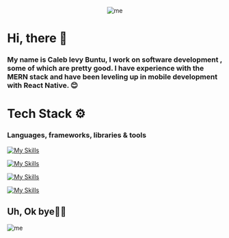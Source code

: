 <center>

![me](https://media.giphy.com/media/v1.Y2lkPTc5MGI3NjExNnBxenltMWhvOTNxNHByejJ3OHVoM3N6YzcwdGQ0c2M0cXphdHZseSZlcD12MV9naWZzX3NlYXJjaCZjdD1n/kxUhZ0TY46X1Dk48ru/giphy.gif)

</center>

# Hi, there 👋

### My name is Caleb levy Buntu, I work on software development , some of which are pretty good. I have experience with the MERN stack and have been leveling up in mobile development with React Native. 😊

# Tech Stack ⚙️
### Languages, frameworks, libraries & tools

[![My Skills](https://skillicons.dev/icons?i=js,html,css,ts,php,java,cpp,c)](https://skillicons.dev)

[![My Skills](https://skillicons.dev/icons?i=express,laravel,nextjs,nodejs,react,spring,firebase,redux,vscode,tailwind,bootstrap)](https://skillicons.dev)

[![My Skills](https://skillicons.dev/icons?i=mysql,postgres,sqlite,mongodb)](https://skillicons.dev)

[![My Skills](https://skillicons.dev/icons?i=blender,unity,unreal)](https://skillicons.dev)




## Uh, Ok bye🙋‍♂️
![me](https://media.giphy.com/media/v1.Y2lkPTc5MGI3NjExNnBxenltMWhvOTNxNHByejJ3OHVoM3N6YzcwdGQ0c2M0cXphdHZseSZlcD12MV9naWZzX3NlYXJjaCZjdD1n/cjW8KGEL4vIw9NPh5j/giphy.gif)
